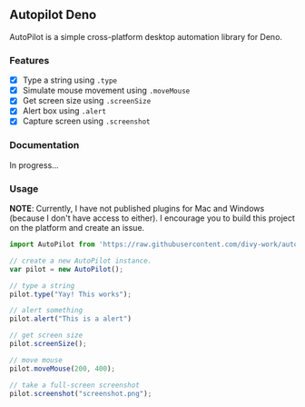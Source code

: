 ## Autopilot Deno

AutoPilot is a simple cross-platform desktop automation library for Deno.

### Features

- [x] Type a string using `.type`
- [x] Simulate mouse movement using `.moveMouse`
- [x] Get screen size using `.screenSize`
- [x] Alert box using `.alert`
- [x] Capture screen using `.screenshot`

### Documentation

In progress...

### Usage

**NOTE**: Currently, I have not published plugins for Mac and Windows (because I don't have access to either). I encourage you to build this project on the platform and create an issue.

```typescript
import AutoPilot from 'https://raw.githubusercontent.com/divy-work/autopilot-deno/master/mod.ts';

// create a new AutoPilot instance.
var pilot = new AutoPilot();

// type a string
pilot.type("Yay! This works");

// alert something
pilot.alert("This is a alert")

// get screen size
pilot.screenSize();

// move mouse
pilot.moveMouse(200, 400);

// take a full-screen screenshot
pilot.screenshot("screenshot.png");
```
